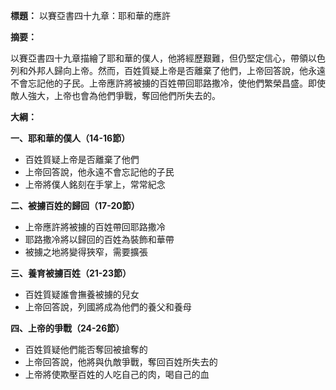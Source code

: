 **標題：** 以賽亞書四十九章：耶和華的應許

**摘要：**

以賽亞書四十九章描繪了耶和華的僕人，他將經歷艱難，但仍堅定信心，帶領以色列和外邦人歸向上帝。然而，百姓質疑上帝是否離棄了他們，上帝回答說，他永遠不會忘記他的子民。上帝應許將被擄的百姓帶回耶路撒冷，使他們繁榮昌盛。即使敵人強大，上帝也會為他們爭戰，奪回他們所失去的。

**大綱：**

**一、耶和華的僕人（14-16節）**
* 百姓質疑上帝是否離棄了他們
* 上帝回答說，他永遠不會忘記他的子民
* 上帝將僕人銘刻在手掌上，常常紀念

**二、被擄百姓的歸回（17-20節）**
* 上帝應許將被擄的百姓帶回耶路撒冷
* 耶路撒冷將以歸回的百姓為裝飾和華帶
* 被擄之地將變得狹窄，需要擴張

**三、養育被擄百姓（21-23節）**
* 百姓質疑誰會撫養被擄的兒女
* 上帝回答說，列國將成為他們的養父和養母

**四、上帝的爭戰（24-26節）**
* 百姓質疑他們能否奪回被搶奪的
* 上帝回答說，他將與仇敵爭戰，奪回百姓所失去的
* 上帝將使欺壓百姓的人吃自己的肉，喝自己的血